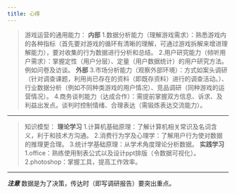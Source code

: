 ```yaml
---
title: 心得
---
```


>游戏运营的通用能力：
**内部**
1.数据分析能力（理解游戏需求）：熟悉游戏内的各种指标（首先要对游戏的循环有清晰的理解，可通过游戏拆解来增进理解能力），要对收集的行为数据进行分析和总结。
2.用户研究能力（倾听用户需求）：掌握定性（用户分层）、定量（用户数据统计）的用户研究方法。例如问卷及访谈。
**外部**
3.市场分析能力（观察外部环境）：方式如案头调研（针对调查课题，利用尚已存在的资料（即既存资料）进行的调查活动。）、行业数据分析（例如不同种类游戏的用户情况）、竞品调研（同种游戏的运营情况）。
4.商务谈判能力（达成合作）：需提前掌握双方信息、诉求、及利益出发点。谈判时控制情绪、合理表达（需锻炼表达交流能力）。

---
>知识模型：
**理论学习**
1.计算机基础原理：了解计算机相关常识及名词含义，利于和技术方沟通。
2.消费行为学及心理学：了解用户行为使对数据的推理更合理。
3.统计学基础原理：从学术角度理论分析数据。
**实践学习**
1.office：熟练使用制表公式以及设计ppt排版（令数据可视化）。
2.photoshop：掌握工具，提高工作效率。

---
***注意***
数据是为了决策，传达时（即写调研报告）要突出重点。